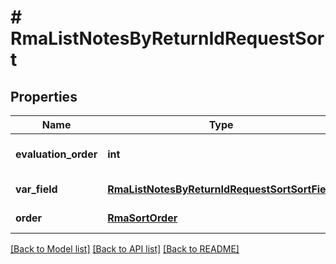 # # RmaListNotesByReturnIdRequestSort


## Properties 


Name | Type | Description | Notes
------------ | ------------- | ------------- | -------------
**evaluation_order**| **int** | evaluation_order is the order in which the sort will be applied. The lower the number, the earlier the sort will be applied.  |
**var_field**| [**RmaListNotesByReturnIdRequestSortSortField**](RmaListNotesByReturnIdRequestSortSortField.md) |  for more information please, see Model/RmaListNotesByReturnIdRequestSortSortField.php  | [default to RmaListNotesByReturnIdRequestSortSortField.UNKNOWN]
**order**| [**RmaSortOrder**](RmaSortOrder.md) |  for more information please, see Model/RmaSortOrder.php  | [optional] [default to RmaSortOrder.DESC]


[[Back to Model list]](../../README.md#models) [[Back to API list]](../../README.md#endpoints) [[Back to README]](../../README.md)

